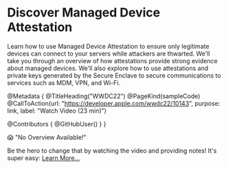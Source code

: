 # Discover Managed Device Attestation

Learn how to use Managed Device Attestation to ensure only legitimate devices can connect to your servers while attackers are thwarted. We'll take you through an overview of how attestations provide strong evidence about managed devices. We'll also explore how to use attestations and private keys generated by the Secure Enclave to secure communications to services such as MDM, VPN, and Wi-Fi.

@Metadata {
   @TitleHeading("WWDC22")
   @PageKind(sampleCode)
   @CallToAction(url: "https://developer.apple.com/wwdc22/10143", purpose: link, label: "Watch Video (23 min)")

   @Contributors {
      @GitHubUser(<replace this with your GitHub handle>)
   }
}

😱 "No Overview Available!"

Be the hero to change that by watching the video and providing notes! It's super easy:
 [Learn More…](https://wwdcnotes.com/documentation/wwdcnotes/contributing)
